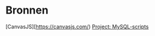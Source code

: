 # Bronnen

[CanvasJS][https://canvasjs.com/)
[Project: MySQL-scripts](https://www.raspberryweather.com/python-script/)
